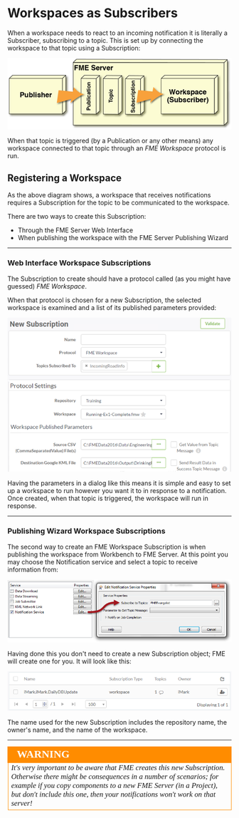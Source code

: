 # Workspaces as Subscribers #

When a workspace needs to react to an incoming notification it is literally a Subscriber, subscribing to a topic. This is set up by connecting the workspace to that topic using a Subscription:

![](./Images/Img4.014.TransformativeNotificationLayout.png)

When that topic is triggered (by a Publication or any other means) any workspace connected to that topic through an *FME Workspace* protocol is run.

## Registering a Workspace ##

As the above diagram shows, a workspace that receives notifications requires a Subscription for the topic to be communicated to the workspace. 

There are two ways to create this Subscription:

- Through the FME Server Web Interface
- When publishing the workspace with the FME Server Publishing Wizard

---

### Web Interface Workspace Subscriptions ###

The Subscription to create should have a protocol called (as you might have guessed) *FME Workspace*. 

When that protocol is chosen for a new Subscription, the selected workspace is examined and a list of its published parameters provided:

![](./Images/Img4.018.WorkspaceSubscriberParameters.png)

Having the parameters in a dialog like this means it is simple and easy to set up a workspace to run however you want it to in response to a notification. Once created, when that topic is triggered, the workspace will run in response.

---

### Publishing Wizard Workspace Subscriptions ###

The second way to create an FME Workspace Subscription is when publishing the workspace from Workbench to FME Server. At this point you may choose the Notification service and select a topic to receive information from:

![](./Images/Img4.035.PublishToNotificationService.png)

Having done this you don't need to create a new Subscription object; FME will create one for you. It will look like this:

![](./Images/Img4.036.AutomaticallyGeneratedSubscription.png)

The name used for the new Subscription includes the repository name, the owner's name, and the name of the workspace. 

---

<!--Warning Section--> 

<table style="border-spacing: 0px">
<tr>
<td style="vertical-align:middle;background-color:darkorange;border: 2px solid darkorange">
<i class="fa fa-exclamation-triangle fa-lg fa-pull-left fa-fw" style="color:white;padding-right: 12px;vertical-align:text-top"></i>
<span style="color:white;font-size:x-large;font-weight: bold;font-family:serif">WARNING</span>
</td>
</tr>

<tr>
<td style="border: 1px solid darkorange">
<span style="font-family:serif; font-style:italic; font-size:larger">
It's very important to be aware that FME creates this new Subscription. Otherwise there might be consequences in a number of scenarios; for example if you copy components to a new FME Server (in a Project), but don't include this one, then your notifications won't work on that server!
</span>
</td>
</tr>
</table>


